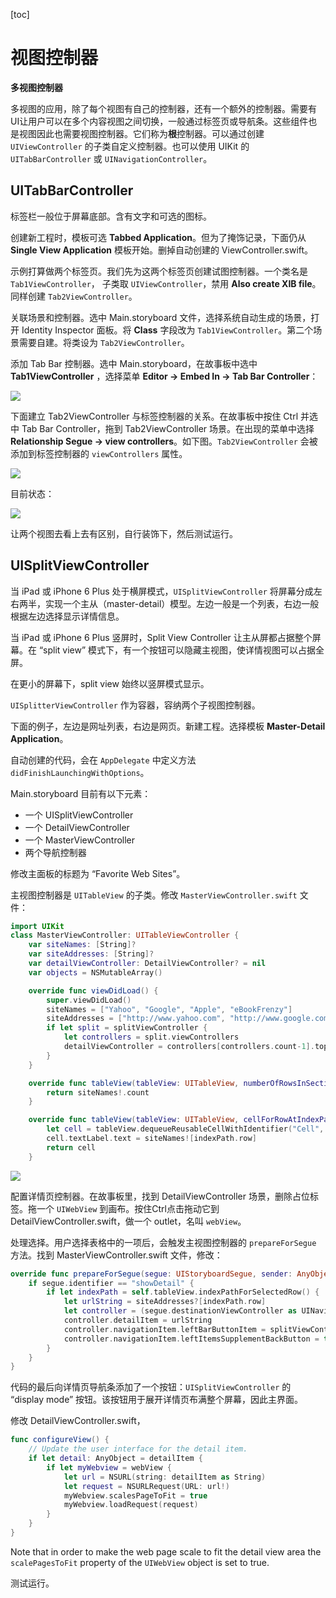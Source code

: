 [toc]

# 视图控制器

**多视图控制器**

多视图的应用，除了每个视图有自己的控制器，还有一个额外的控制器。需要有UI让用户可以在多个内容视图之间切换，一般通过标签页或导航条。这些组件也是视图因此也需要视图控制器。它们称为**根**控制器。可以通过创建 `UIViewController` 的子类自定义控制器。也可以使用 UIKit 的 `UITabBarController` 或 `UINavigationController`。

## UITabBarController

标签栏一般位于屏幕底部。含有文字和可选的图标。

创建新工程时，模板可选 **Tabbed Application**。但为了掩饰记录，下面仍从 **Single View Application** 模板开始。删掉自动创建的 ViewController.swift。

示例打算做两个标签页。我们先为这两个标签页创建试图控制器。一个类名是 `Tab1ViewController`， 子类取 `UIViewController`，禁用 **Also create XIB file**。同样创建 `Tab2ViewController`。

关联场景和控制器。选中 Main.storyboard 文件，选择系统自动生成的场景，打开 Identity Inspector 面板。将 **Class** 字段改为 `Tab1ViewController`。第二个场景需要自建。将类设为 `Tab2ViewController`。

添加 Tab Bar 控制器。选中 Main.storyboard，在故事板中选中 **Tab1ViewController** ，选择菜单 **Editor -> Embed In -> Tab Bar Controller**：

![](img/f26-1.png)

下面建立 Tab2ViewController 与标签控制器的关系。在故事板中按住 Ctrl 并选中 Tab Bar Controller，拖到 Tab2ViewController 场景。在出现的菜单中选择 **Relationship Segue -> view controllers**。如下图。`Tab2ViewController` 会被添加到标签控制器的 `viewControllers` 属性。

![](img/f26-2.png)

目前状态：

![](img/f26-3.png)

让两个视图去看上去有区别，自行装饰下，然后测试运行。

## UISplitViewController

当 iPad 或 iPhone 6 Plus 处于横屏模式，`UISplitViewController` 将屏幕分成左右两半，实现一个主从（master-detail）模型。左边一般是一个列表，右边一般根据左边选择显示详情信息。

当 iPad 或 iPhone 6 Plus 竖屏时，Split View Controller 让主从屏都占据整个屏幕。在 “split view” 模式下，有一个按钮可以隐藏主视图，使详情视图可以占据全屏。

在更小的屏幕下，split view 始终以竖屏模式显示。

`UISplitterViewController` 作为容器，容纳两个子视图控制器。

下面的例子，左边是网址列表，右边是网页。新建工程。选择模板 **Master-Detail Application**。

自动创建的代码，会在 `AppDelegate` 中定义方法 `didFinishLaunchingWithOptions`。

Main.storyboard 目前有以下元素：

- 一个 UISplitViewController
- 一个 DetailViewController
- 一个 MasterViewController
- 两个导航控制器

修改主面板的标题为 “Favorite Web Sites”。

主视图控制器是 `UITableView` 的子类。修改 `MasterViewController.swift` 文件：

```swift
import UIKit
class MasterViewController: UITableViewController {
    var siteNames: [String]?
    var siteAddresses: [String]?
    var detailViewController: DetailViewController? = nil
    var objects = NSMutableArray()

    override func viewDidLoad() {
        super.viewDidLoad()
        siteNames = ["Yahoo", "Google", "Apple", "eBookFrenzy"]
        siteAddresses = ["http://www.yahoo.com", "http://www.google.com", "http://www.apple.com", "http://www.ebookfrenzy.com"]
        if let split = splitViewController {
            let controllers = split.viewControllers
            detailViewController = controllers[controllers.count-1].topViewController as? DetailViewController
        }
    }

    override func tableView(tableView: UITableView, numberOfRowsInSection section: Int) -> Int {
        return siteNames!.count
    }

    override func tableView(tableView: UITableView, cellForRowAtIndexPath indexPath: NSIndexPath) -> UITableViewCell {
        let cell = tableView.dequeueReusableCellWithIdentifier("Cell", forIndexPath: indexPath) as UITableViewCell
        cell.textLabel.text = siteNames![indexPath.row]
        return cell
    }
```

![](img/f30-2.png)

配置详情页控制器。在故事板里，找到 DetailViewController 场景，删除占位标签。拖一个 `UIWebView` 到画布。按住Ctrl点击拖动它到 DetailViewController.swift，做一个 outlet，名叫 `webView`。

处理选择。用户选择表格中的一项后，会触发主视图控制器的 `prepareForSegue` 方法。找到 MasterViewController.swift 文件，修改：

```swift
override func prepareForSegue(segue: UIStoryboardSegue, sender: AnyObject?) {
    if segue.identifier == "showDetail" {
        if let indexPath = self.tableView.indexPathForSelectedRow() {
            let urlString = siteAddresses?[indexPath.row]
            let controller = (segue.destinationViewController as UINavigationController).topViewController as DetailViewController
            controller.detailItem = urlString
            controller.navigationItem.leftBarButtonItem = splitViewController?.displayModeButtonItem()
            controller.navigationItem.leftItemsSupplementBackButton = true
        }
    }
}
```

代码的最后向详情页导航条添加了一个按钮：`UISplitViewController` 的 “display mode” 按钮。该按钮用于展开详情页布满整个屏幕，因此主界面。

修改 DetailViewController.swift，

```swift
func configureView() {
    // Update the user interface for the detail item.
    if let detail: AnyObject = detailItem {
        if let myWebview = webView {
            let url = NSURL(string: detailItem as String)
            let request = NSURLRequest(URL: url!)
            myWebview.scalesPageToFit = true
            myWebview.loadRequest(request)
        }
    }
}
```

Note that in order to make the web page scale to fit the detail view area the `scalePagesToFit` property of the `UIWebView` object is set to true.

测试运行。

